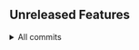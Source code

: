 ## Unreleased Features

<details>
<summary>All commits</summary>

- **Feature**(merge bot): skip changelog ([#13](https://github.com/aamirazad/trellium.org/pull/13)) by [@aamirazad](https://github.com/aamirazad) - [`35b52de...86918c6`](https://github.com/aamirazad/trellium.org/compare/35b52de...86918c6)
- chore(docs): structure changelog list without extra whitespace by [@aamirazad](https://github.com/aamirazad) for [#10](https://github.com/aamirazad/trellium.org/pull/10) was [merged](https://github.com/aamirazad/trellium.org/compare/7590959437467c48157d090c45e14e436a68e08d...56984cb4d348827697f87208fad37449a42d8f1d) by [@aamirazad](https://github.com/aamirazad)
- feat(merge bot): more explicit changelog linking by [@aamirazad](https://github.com/aamirazad) for [#9](https://github.com/aamirazad/trellium.org/pull/9) was [merged](https://github.com/aamirazad/trellium.org/compare/1f16b39d8e0ae641171e923b15f97affc687ca35...b3279e61b899b97cfa85dcf494c2beb6fcf3dc65) by [@aamirazad](https://github.com/aamirazad)
- feat: start tracking merges in changelog by [@aamirazad](https://github.com/aamirazad) for [#8](https://github.com/aamirazad/trellium.org/pull/8) was [merged](https://github.com/aamirazad/trellium.org/compare/bd65b183b2c8e64fccd58803debfcd5b8a6ceeb4...bb5645ff713e7576367dda70ee3d0bb2ab6bdd48) by [@aamirazad](https://github.com/aamirazad)

</details>

